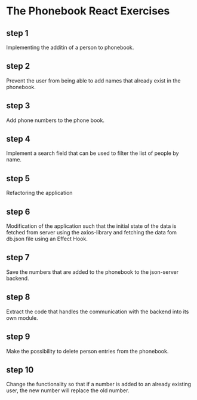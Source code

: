 # The Phonebook React Exercises

## step 1

Implementing the additin of a person to phonebook.

## step 2

Prevent the user from being able to add names that already exist in the phonebook.

## step 3

Add phone numbers to the phone book.

## step 4

Implement a search field that can be used to filter the list of people by name.

## step 5

Refactoring the application

## step 6

Modification of the application such that the initial state of the data is fetched from server using the axios-library and fetching the data fom db.json file using an Effect Hook.

## step 7

Save the numbers that are added to the phonebook to the json-server backend.

## step 8

Extract the code that handles the communication with the backend into its own module.

## step 9

Make the possibility to delete person entries from the phonebook.

## step 10

Change the functionality so that if a number is added to an already existing user, the new number will replace the old number.
